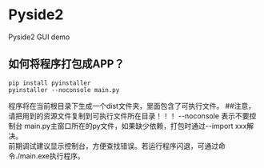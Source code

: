 # Pyside2
Pyside2 GUI demo
## 如何将程序打包成APP？
```
pip install pyinstaller  
pyinstaller --noconsole main.py
```
程序将在当前根目录下生成一个dist文件夹，里面包含了可执行文件。
##注意，请把用到的资源文件复制到可执行文件所在目录！！！
--noconsole 表示不要控制台 main.py主窗口所在的py文件，如果缺少依赖，打包时通过--import xxx解决。  
前期调试建议显示控制台，方便查找错误。若运行程序闪退，可通过命令./main.exe执行程序。

